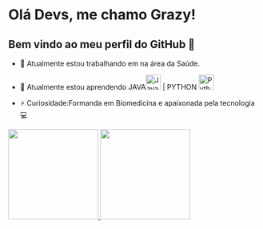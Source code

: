 # Olá Devs, me chamo Grazy!
## Bem vindo ao meu perfil do GitHub 👋
- 🔬 Atualmente estou trabalhando em na área da Saúde.
  
- 🌱 Atualmente estou aprendendo JAVA<img src="https://cdn.jsdelivr.net/gh/devicons/devicon/icons/java/java-original.svg" alt="Java" width="30" height="30"/> | PYTHON <img src="https://cdn.jsdelivr.net/gh/devicons/devicon/icons/python/python-original.svg" alt="Python" width="30" height="30"/>
- ⚡ Curiosidade:Formanda em Biomedicina e apaixonada pela tecnologia 💻
  
  
<div>
<a href="https://github.com/seu-usuário-aqui">
<img loading="lazy" height="180em" src="https://github-readme-stats.vercel.app/api/top-langs/?username=grazyassis&layout=compact&langs_count=7&theme=dracula"/>
<img loading="lazy" height="180em" src="https://github-readme-stats.vercel.app/api?username=grazyassis&show_icons=true&theme=dracula&include_all_commits=true&count_private=true"/>
</div>
